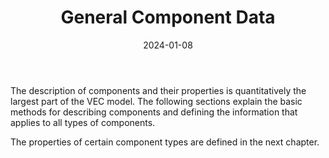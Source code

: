 ﻿---
title: General Component Data
toc: false
type: specs
layout:  package
date: "2024-01-08"
draft: false
specification: VEC
version: 2.1.0
documentType: "Recommendation"
elementType:  Package
menu:
  VEC-2.1.0:    
    identifier: general-component-data
    weight: 1004 

# Prev/next pager order (if `docs_section_pager` enabled in `params.toml`)
weight: 1004
---
<p> The description of components and their properties is quantitatively the largest part of the VEC model. The following sections explain the basic methods for describing components and defining the information that applies to all types of components.      </p>      <p> The properties of certain component types are defined in the next chapter.      </p>